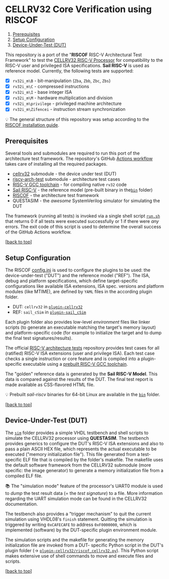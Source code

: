 # CELLRV32 Core Verification using RISCOF

1. [Prerequisites](#Prerequisites)
2. [Setup Configuration](#Setup-Configuration)
3. [Device-Under-Test (DUT)](#Device-Under-Test-DUT)

This repository is a port of the "**RISCOF** RISC-V Architectural Test Framework" to test the
[CELLRV32 RISC-V Processor](https://github.com/DatNguyen97-VN/cellrv32/tree/main) for compatibility to the RISC-V
user and privileged ISA specifications. **Sail RISC-V** is used as reference model.
Currently, the following tests are supported:

- [x] `rv32i_m\B` - bit-manipulation (`Zba`, `Zbb`, `Zbc`, `Zbs`)
- [x] `rv32i_m\C` - compressed instructions
- [x] `rv32i_m\I` - base integer ISA
- [x] `rv32i_m\M` - hardware multiplication and division
- [x] `rv32i_m\privilege` - privileged machine architecture
- [x] `rv32i_m\Zifencei` - instruction stream synchronization

:bulb: The general structure of this repository was setup according to the
[RISCOF installation guide](https://riscof.readthedocs.io/en/stable/installation.html).


## Prerequisites

Several tools and submodules are required to run this port of the architecture test framework. The repository's
GitHub [Actions workflow](https://github.com/stnolting/neorv32-riscof/blob/main/.github/workflows/main.yml)
takes care of installing all the required packages.

* [cellrv32](https://github.com/DatNguyen97-VN/cellrv32/tree/main) submodule - the device under test (DUT)
* [riscv-arch-test](https://github.com/riscv-non-isa/riscv-arch-test) submodule - architecture test cases
* [RISC-V GCC toolchain](https://github.com/stnolting/riscv-gcc-prebuilt) - for compiling native `rv32` code
* [Sail RISC-V](https://github.com/riscv/sail-riscv) - the reference model (pre-built binary in the[`bin`](https://github.com/stnolting/neorv32-riscof/tree/main/bin) folder)
* [RISCOF](https://github.com/riscv-software-src/riscof) - the architecture test framework
* QUESTASIM - the _awesome_ SystemVerilog simulator for simulating the DUT

The framework (running all tests) is invoked via a single shell script
[`run.sh`](https://github.com/DatNguyen97-VN/cellrv32-riscof/blob/master/run.sh) that returns 0 if all tests were executed
successfully or 1 if there were _any_ errors. The exit code of this script is used to determine the overall success
of the GitHub Actions workflow.

[[back to top](#CELLRV32-Core-Verification-using-RISCOF)]


## Setup Configuration

The RISCOF [config.ini](https://github.com/DatNguyen97-VN/cellrv32-riscof/blob/master/config.ini) is used to configure
the plugins to be used: the device-under-test ("DUT") and the reference model ("REF").
The ISA, debug and platform specifications, which define target-specific configurations like available ISA
extensions, ISA spec. versions and platform modules (like MTIME), are defined by `YAML` files in the according
plugin folder.

* DUT: `cellrv32` in [`plugin-cellrv32`](https://github.com/DatNguyen97-VN/cellrv32-riscof/tree/master/plugin-cellrv32)
* REF: `sail_cSim` in [`plugin-sail_cSim`](https://github.com/DatNguyen97-VN/cellrv32-riscof/tree/master/plugin-sail_cSim)

Each plugin folder also provides low-level _environment_ files like linker scripts (to generate an executable
matching the target's memory layout) and platform-specific code (for example to initialize the target and
to dump the final test signatures/results).

The official [RISC-V architecture tests](https://github.com/riscv-non-isa/riscv-arch-test) repository
provides test cases for all (ratified) RISC-V ISA extensions (user and privilege ISA). Each test case checks
a single instruction or core feature and is compiled into a plugin-specific executable
using a [prebuilt RISC-V GCC toolchain](https://github.com/stnolting/riscv-gcc-prebuilt).

The "golden" reference data is generated by the **Sail RISC-V Model**. This data is compared against the
results of the DUT. The final test report is made available as CSS-flavored HTML file.

:bulb: Prebuilt _sail-riscv_ binaries for 64-bit Linux are available in the
[`bin`](https://github.com/stnolting/neorv32-riscof/tree/main/bin) folder.

[[back to top](#CELLRV32-Core-Verification-using-RISCOF)]


## Device-Under-Test (DUT)

The [`sim`](https://github.com/DatNguyen97-VN/cellrv32-riscof/tree/master/sim) folder provides a simple VHDL testbench
and shell scripts to simulate the CELLRV32 processor using **QUESTASIM**. The testbench provides generics to configure the
DUT's RISC-V ISA extensions and also to pass a plain ASCII HEX file, which represents the actual executable
to be executed ("memory initialization file"). This file generated from a test-specific ELF file that is compiled
by the folder's makefile. The makefile uses the default software framework from the CELLRV32 submodule (more
specific: the image generator) to generate a memory initialization file from a compiled ELF file.

:books: The "simulation mode" feature of the processor's UART0 module is used to _dump_ the test result data
(= the _test signature_) to a file. More information regarding the UART simulation mode can be found in the CELLRV32 documentation.

The testbench also provides a "trigger mechanism" to quit the current simulation using VHDL08's `finish`
statement. Quitting the simulation is triggered by writing `0xCAFECAFE` to address `0xF0000000`, which
is implemented (software) by the DUT-specific plugin environment module.

The simulation scripts and the makefile for generating the memory initialization file are invoked from a DUT-
specific Python script in the DUT's plugin folder
(-> [`plugin-cellrv32/riscof_cellrv32.py`](https://github.com/DatNguyen97-VN/cellrv32-riscof/blob/master/plugin-cellrv32/riscof_cellrv32.py)).
This Python script makes extensive use of shell commands to move and execute files and scripts.

[[back to top](#CELLRV32-Core-Verification-using-RISCOF)]
